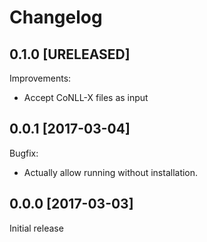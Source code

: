 Changelog
=========

## 0.1.0 [URELEASED]
Improvements:
  - Accept CoNLL-X files as input

## 0.0.1 [2017-03-04]
Bugfix:
  - Actually allow running without installation.

## 0.0.0 [2017-03-03]
Initial release
